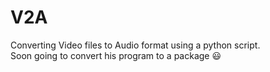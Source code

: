 # V2A 
Converting Video files to Audio  format using a python script. <br>
Soon going to convert his program to a package :smiley:
